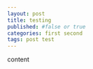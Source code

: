 ```yaml
---
layout: post
title: testing
published: #false or true
categories: first second
tags: post test
---
```

content
